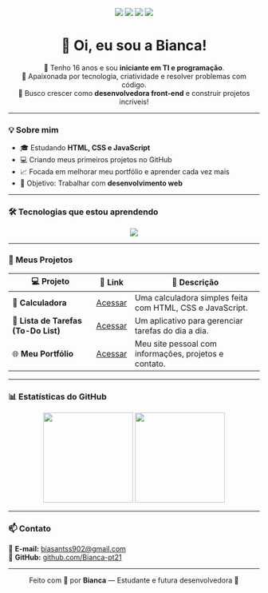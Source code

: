 

<p align="center">
  <img src="https://img.shields.io/badge/HTML5-orange?logo=html5&logoColor=white" />
  <img src="https://img.shields.io/badge/CSS3-blue?logo=css3&logoColor=white" />
  <img src="https://img.shields.io/badge/JavaScript-yellow?logo=javascript&logoColor=white" />
  <img src="https://img.shields.io/badge/GitHub-black?logo=github&logoColor=white" />
</p>

<h1 align="center">👋 Oi, eu sou a Bianca!</h1>

<p align="center">
  💙 Tenho 16 anos e sou <b>iniciante em TI e programação</b>.<br>
  📘 Apaixonada por tecnologia, criatividade e resolver problemas com código.<br>
  🚀 Busco crescer como <b>desenvolvedora front-end</b> e construir projetos incríveis!
</p>

---

### 💡 Sobre mim
- 🎓 Estudando **HTML, CSS e JavaScript**
- 💻 Criando meus primeiros projetos no GitHub
- 📈 Focada em melhorar meu portfólio e aprender cada vez mais
- 🎯 Objetivo: Trabalhar com **desenvolvimento web**

---

### 🛠️ Tecnologias que estou aprendendo
<div align="center">

<img src="https://skillicons.dev/icons?i=html,css,js,github,git,vscode" />

</div>

---

### 🚀 Meus Projetos

| 💻 Projeto | 🔗 Link | 📝 Descrição |
|-------------|---------|--------------|
| 🧮 **Calculadora** | [Acessar](https://bianca-pt21.github.io/Calculadora/) | Uma calculadora simples feita com HTML, CSS e JavaScript. |
| 📝 **Lista de Tarefas (To-Do List)** | [Acessar](https://bianca-pt21.github.io/To-do-list/) | Um aplicativo para gerenciar tarefas do dia a dia. |
| 🌐 **Meu Portfólio** | [Acessar](https://bianca-pt21.github.io/bia/) | Meu site pessoal com informações, projetos e contato. |

---

### 📊 Estatísticas do GitHub

<div align="center">
  <img height="180em" src="https://github-readme-stats.vercel.app/api?username=Bianca-pt21&show_icons=true&theme=tokyonight&hide_border=true" />
  <img height="180em" src="https://github-readme-stats.vercel.app/api/top-langs/?username=Bianca-pt21&layout=compact&theme=tokyonight&hide_border=true" />
</div>

---

### 📫 Contato
📧 **E-mail:** [biasantss902@gmail.com](mailto:biasantss902@gmail.com)  
💼 **GitHub:** [github.com/Bianca-pt21](https://github.com/Bianca-pt21)

---

<p align="center">
  Feito com 💙 por <b>Bianca</b> — Estudante e futura desenvolvedora 🚀
</p>
